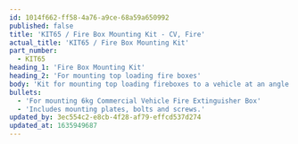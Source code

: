 ```yaml
---
id: 1014f662-ff58-4a76-a9ce-68a59a650992
published: false
title: 'KIT65 / Fire Box Mounting Kit - CV, Fire'
actual_title: 'KIT65 / Fire Box Mounting Kit'
part_number:
  - KIT65
heading_1: 'Fire Box Mounting Kit'
heading_2: 'For mounting top loading fire boxes'
body: 'Kit for mounting top loading fireboxes to a vehicle at an angle of 30° or 60°.'
bullets:
  - 'For mounting 6kg Commercial Vehicle Fire Extinguisher Box'
  - 'Includes mounting plates, bolts and screws.'
updated_by: 3ec554c2-e8cb-4f28-af79-effcd537d274
updated_at: 1635949687
---
```

